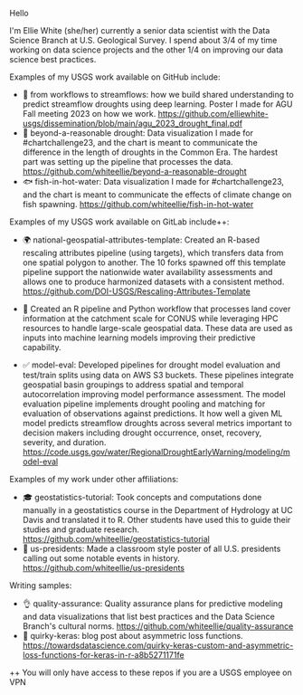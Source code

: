 Hello 

I'm Ellie White (she/her) currently a senior data scientist with the Data Science Branch at U.S. Geological Survey. I spend about 3/4 of my time working on data science projects and the other 1/4 on improving our data science best practices.

Examples of my USGS work available on GitHub include:
* 🔮 from workflows to streamflows: how we build shared understanding to predict streamflow droughts using deep learning. Poster I made for AGU Fall meeting 2023 on how we work. https://github.com/elliewhite-usgs/dissemination/blob/main/agu_2023_drought_final.pdf
* 🌊 beyond-a-reasonable drought: Data visualization I made for #chartchallenge23, and the chart is meant to communicate the difference in the length of droughts in the Common Era. The hardest part was setting up the pipeline that processes the data. https://github.com/whiteellie/beyond-a-reasonable-drought
* 🐟 fish-in-hot-water: Data visualization I made for #chartchallenge23, and the chart is meant to communicate the effects of climate change on fish spawning.	https://github.com/whiteellie/fish-in-hot-water 

Examples of my USGS work available on GitLab include++:
* 🌍 national-geospatial-attributes-template: Created an R-based rescaling attributes pipeline (using targets), which transfers data from one spatial polygon to another. The 10 forks spawned off this template pipeline support the nationwide water availability assessments and allows one to produce harmonized datasets with a consistent method. https://github.com/DOI-USGS/Rescaling-Attributes-Template 

* :checkered_flag: Created an R pipeline and Python workflow that processes land cover information at the catchment scale for CONUS while leveraging HPC resources to handle large-scale geospatial data. These data are used as inputs into machine learning models improving their predictive capability.

* ✅ model-eval: Developed pipelines for drought model evaluation and test/train splits using data on AWS S3 buckets. These pipelines integrate geospatial basin groupings to address spatial and temporal autocorrelation improving model performance assessment. The model evaluation pipeline implements drought pooling and matching for evaluation of observations against predictions. It how well a given ML model predicts streamflow droughts across several metrics important to decision makers including drought occurrence, onset, recovery, severity, and duration. https://code.usgs.gov/water/RegionalDroughtEarlyWarning/modeling/model-eval

Examples of my work under other affiliations:
* 🎓 geostatistics-tutorial: Took concepts and computations done manually in a geostatistics course in the Department of Hydrology at UC Davis and translated it to R. Other students have used this to guide their studies and graduate research. https://github.com/whiteellie/geostatistics-tutorial 
* 👑 us-presidents: Made a classroom style poster of all U.S. presidents calling out some notable events in history. https://github.com/whiteellie/us-presidents  

Writing samples:
* 👌 quality-assurance: Quality assurance plans for predictive modeling and data visualizations that list best practices and the Data Science Branch's cultural norms. https://github.com/whiteellie/quality-assurance
* 📔 quirky-keras: blog post about asymmetric loss functions. https://towardsdatascience.com/quirky-keras-custom-and-asymmetric-loss-functions-for-keras-in-r-a8b5271171fe


++ You will only have access to these repos if you are a USGS employee on VPN
